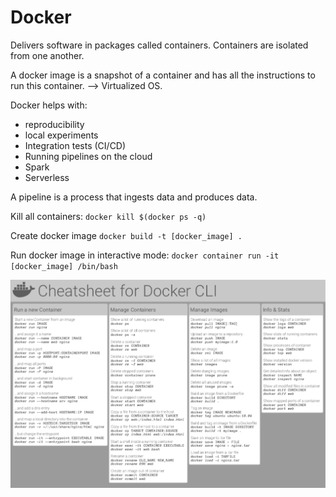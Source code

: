 # Docker

Delivers software in packages called containers. Containers are isolated from one another.

A docker image is a snapshot of a container and has all the instructions to run this container. --> Virtualized OS.

Docker helps with:
- reproducibility
- local experiments
- Integration tests (CI/CD)
- Running pipelines on the cloud
- Spark
- Serverless

A pipeline is a process that ingests data and produces data.


Kill all containers:
`docker kill $(docker ps -q)`


Create docker image
`docker build -t [docker_image] .`

Run docker image in interactive mode:
`docker container run -it [docker_image] /bin/bash`

![alt text](../images/dockercheatsheet8.png "Title")

